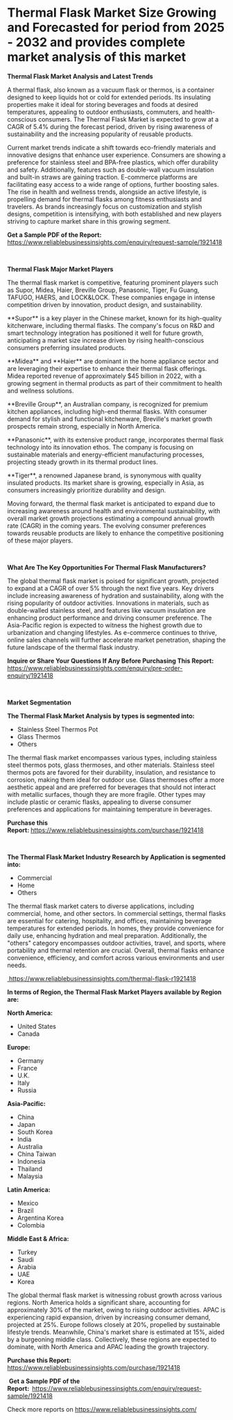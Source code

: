 <p><h1>Thermal Flask Market Size Growing and Forecasted for period from 2025 - 2032 and provides complete market analysis of this market</h1></p><p><strong>Thermal Flask Market Analysis and Latest Trends</strong></p>
<p><p>A thermal flask, also known as a vacuum flask or thermos, is a container designed to keep liquids hot or cold for extended periods. Its insulating properties make it ideal for storing beverages and foods at desired temperatures, appealing to outdoor enthusiasts, commuters, and health-conscious consumers. The Thermal Flask Market is expected to grow at a CAGR of 5.4% during the forecast period, driven by rising awareness of sustainability and the increasing popularity of reusable products. </p><p>Current market trends indicate a shift towards eco-friendly materials and innovative designs that enhance user experience. Consumers are showing a preference for stainless steel and BPA-free plastics, which offer durability and safety. Additionally, features such as double-wall vacuum insulation and built-in straws are gaining traction. E-commerce platforms are facilitating easy access to a wide range of options, further boosting sales. The rise in health and wellness trends, alongside an active lifestyle, is propelling demand for thermal flasks among fitness enthusiasts and travelers. As brands increasingly focus on customization and stylish designs, competition is intensifying, with both established and new players striving to capture market share in this growing segment.</p></p>
<p><strong>Get a Sample PDF of the Report:&nbsp;</strong> <a href="https://www.reliablebusinessinsights.com/enquiry/request-sample/1921418?utm_campaign=2350&utm_medium=2&utm_source=Github&utm_content=ia&utm_term=08022025&utm_id=thermal-flask">https://www.reliablebusinessinsights.com/enquiry/request-sample/1921418</a></p>
<p>&nbsp;</p>
<p><strong>Thermal Flask Major Market Players</strong></p>
<p><p>The thermal flask market is competitive, featuring prominent players such as Supor, Midea, Haier, Breville Group, Panasonic, Tiger, Fu Guang, TAFUGO, HAERS, and LOCK&LOCK. These companies engage in intense competition driven by innovation, product design, and sustainability.</p><p>**Supor** is a key player in the Chinese market, known for its high-quality kitchenware, including thermal flasks. The company's focus on R&D and smart technology integration has positioned it well for future growth, anticipating a market size increase driven by rising health-conscious consumers preferring insulated products.</p><p>**Midea** and **Haier** are dominant in the home appliance sector and are leveraging their expertise to enhance their thermal flask offerings. Midea reported revenue of approximately $45 billion in 2022, with a growing segment in thermal products as part of their commitment to health and wellness solutions.</p><p>**Breville Group**, an Australian company, is recognized for premium kitchen appliances, including high-end thermal flasks. With consumer demand for stylish and functional kitchenware, Breville's market growth prospects remain strong, especially in North America.</p><p>**Panasonic**, with its extensive product range, incorporates thermal flask technology into its innovation ethos. The company is focusing on sustainable materials and energy-efficient manufacturing processes, projecting steady growth in its thermal product lines.</p><p>**Tiger**, a renowned Japanese brand, is synonymous with quality insulated products. Its market share is growing, especially in Asia, as consumers increasingly prioritize durability and design.</p><p>Moving forward, the thermal flask market is anticipated to expand due to increasing awareness around health and environmental sustainability, with overall market growth projections estimating a compound annual growth rate (CAGR) in the coming years. The evolving consumer preferences towards reusable products are likely to enhance the competitive positioning of these major players.</p></p>
<p>&nbsp;</p>
<p><strong>What Are The Key Opportunities For Thermal Flask Manufacturers?</strong></p>
<p><p>The global thermal flask market is poised for significant growth, projected to expand at a CAGR of over 5% through the next five years. Key drivers include increasing awareness of hydration and sustainability, along with the rising popularity of outdoor activities. Innovations in materials, such as double-walled stainless steel, and features like vacuum insulation are enhancing product performance and driving consumer preference. The Asia-Pacific region is expected to witness the highest growth due to urbanization and changing lifestyles. As e-commerce continues to thrive, online sales channels will further accelerate market penetration, shaping the future landscape of the thermal flask industry.</p></p>
<p><strong>Inquire or Share Your Questions If Any Before Purchasing This Report:</strong> <a href="https://www.reliablebusinessinsights.com/enquiry/pre-order-enquiry/1921418?utm_campaign=2350&utm_medium=2&utm_source=Github&utm_content=ia&utm_term=08022025&utm_id=thermal-flask">https://www.reliablebusinessinsights.com/enquiry/pre-order-enquiry/1921418</a></p>
<p>&nbsp;</p>
<p><strong>Market Segmentation</strong></p>
<p><strong>The Thermal Flask Market Analysis by types is segmented into:</strong></p>
<p><ul><li>Stainless Steel Thermos Pot</li><li>Glass Thermos</li><li>Others</li></ul></p>
<p><p>The thermal flask market encompasses various types, including stainless steel thermos pots, glass thermoses, and other materials. Stainless steel thermos pots are favored for their durability, insulation, and resistance to corrosion, making them ideal for outdoor use. Glass thermoses offer a more aesthetic appeal and are preferred for beverages that should not interact with metallic surfaces, though they are more fragile. Other types may include plastic or ceramic flasks, appealing to diverse consumer preferences and applications for maintaining temperature in beverages.</p></p>
<p><strong>Purchase this Report:&nbsp;</strong><a href="https://www.reliablebusinessinsights.com/purchase/1921418?utm_campaign=2350&utm_medium=2&utm_source=Github&utm_content=ia&utm_term=08022025&utm_id=thermal-flask">https://www.reliablebusinessinsights.com/purchase/1921418</a></p>
<p>&nbsp;</p>
<p><strong>The Thermal Flask Market Industry Research by Application is segmented into:</strong></p>
<p><ul><li>Commercial</li><li>Home</li><li>Others</li></ul></p>
<p><p>The thermal flask market caters to diverse applications, including commercial, home, and other sectors. In commercial settings, thermal flasks are essential for catering, hospitality, and offices, maintaining beverage temperatures for extended periods. In homes, they provide convenience for daily use, enhancing hydration and meal preparation. Additionally, the "others" category encompasses outdoor activities, travel, and sports, where portability and thermal retention are crucial. Overall, thermal flasks enhance convenience, efficiency, and comfort across various environments and user needs.</p></p>
<p><a href="https://www.reliablebusinessinsights.com/thermal-flask-r1921418?utm_campaign=2350&utm_medium=2&utm_source=Github&utm_content=ia&utm_term=08022025&utm_id=thermal-flask">&nbsp;https://www.reliablebusinessinsights.com/thermal-flask-r1921418</a></p>
<p><strong>In terms of Region, the Thermal Flask Market Players available by Region are:</strong></p>
<p>
    <p> <strong> North America: </strong>
        <ul>
            <li>United States</li>
            <li>Canada</li>
        </ul>
        </p> 
    <p> <strong> Europe: </strong>
        <ul>
            <li>Germany</li>
            <li>France</li>
            <li>U.K.</li>
            <li>Italy</li>
            <li>Russia</li>
        </ul>
        </p> 
    <p> <strong> Asia-Pacific: </strong>
        <ul>
            <li>China</li>
            <li>Japan</li>
            <li>South Korea</li>
            <li>India</li>
            <li>Australia</li>
            <li>China Taiwan</li>
            <li>Indonesia</li>
            <li>Thailand</li>
            <li>Malaysia</li>
        </ul>
        </p> 
    <p> <strong> Latin America: </strong>
        <ul>
            <li>Mexico</li>
            <li>Brazil</li>
            <li>Argentina Korea</li>
            <li>Colombia</li>
        </ul>
        </p> 
    <p> <strong> Middle East & Africa: </strong>
        <ul>
            <li>Turkey</li>
            <li>Saudi</li>
            <li>Arabia</li>
            <li>UAE</li>
            <li>Korea</li>
        </ul>
    </p>
    </p>
<p><p>The global thermal flask market is witnessing robust growth across various regions. North America holds a significant share, accounting for approximately 30% of the market, owing to rising outdoor activities. APAC is experiencing rapid expansion, driven by increasing consumer demand, projected at 25%. Europe follows closely at 20%, propelled by sustainable lifestyle trends. Meanwhile, China's market share is estimated at 15%, aided by a burgeoning middle class. Collectively, these regions are expected to dominate, with North America and APAC leading the growth trajectory.</p></p>
<p><strong>Purchase this Report: </strong><a href="https://www.reliablebusinessinsights.com/purchase/1921418?utm_campaign=2350&utm_medium=2&utm_source=Github&utm_content=ia&utm_term=08022025&utm_id=thermal-flask">https://www.reliablebusinessinsights.com/purchase/1921418</a></p>
<p>&nbsp;<strong>Get a Sample PDF of the Report:&nbsp;&nbsp;</strong><a href="https://www.reliablebusinessinsights.com/enquiry/request-sample/1921418?utm_campaign=2350&utm_medium=2&utm_source=Github&utm_content=ia&utm_term=08022025&utm_id=thermal-flask">https://www.reliablebusinessinsights.com/enquiry/request-sample/1921418</a></p>
<p><strong></strong></p>
<p>Check more reports on <a href="https://www.reliablebusinessinsights.com/?utm_campaign=2350&utm_medium=2&utm_source=Github&utm_content=ia&utm_term=08022025&utm_id=thermal-flask">https://www.reliablebusinessinsights.com/</a></p>